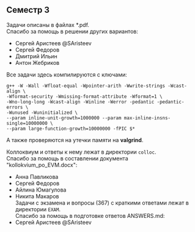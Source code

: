 ## Семестр 3
Задачи описаны в файлах *.pdf.  
Спасибо за помощь в решении других вариантов: 
- Сергей Аристеев @SAristeev
- Сергей Федоров
- Дмитрий Ильин
- Антон Жебриков

Все задачи здесь компилируются с ключами:
```
g++ -W -Wall -Wfloat-equal -Wpointer-arith -Wwrite-strings -Wcast-align \
-Wformat-security -Wmissing-format-attribute -Wformat=1 \
-Wno-long-long -Wcast-align -Winline -Werror -pedantic -pedantic-errors \
-Wunused -Wuninitialized \
--param inline-unit-growth=1000000 --param max-inline-insns-single=10000000 \
--param large-function-growth=10000000 -fPIC $*
```
А также проверяются на утечки памяти на **valgrind**. 

Коллоквиум и ответы к нему лежат в директории `colloc`.  
Спасибо за помощь в составлении документа "kollokvium_po_EVM.docx":  
- Анна Павликова
- Сергей Федоров
- Айлина Юмагулова
- Никита Макаров  
Задачи с экзамена и вопросы (367) с краткими ответами лежат в директории `EXAM`.  
Спасибо за помощь в подготовке ответов ANSWERS.md:
- Сергей Аристеев @SAristeev
